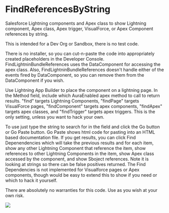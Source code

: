# FindReferencesByString
Salesforce Lightning components and Apex class to show Lightning component, Apex class, Apex trigger, VisualForce, or Apex Component references by string.  

This is intended for a Dev Org or Sandbox, there is no test code.

There is no installer, so you can cut-n-paste the code into appropriately created placeholders in the Developer Console.  FindLightninBundleReferences uses the DataComponent for accessing the apex class.  Also, FindLightninBundleReferences doesn't handle either of the events fired by DataComponent, so you can remove them from the DataComponent if you wish.

Use Lightning App Builder to place the component on a lightning page.  In the Method field, include which AuraEnabled apex method to call to return results.  "find" targets Lightning Components, "findPage" targets VisualForce pages, "findComponent" targets apex components, "findApex" targets apex classes, and "findTrigger" targets apex triggers.  This is the only setting, unless you want to hack your own.

To use just type the string to search for in the field and click the Go button or Go Paste button.  Go Paste shows html code for pasting into an HTML based documentation file.  If you get results, you can click Find Depenendencies which will take the previous results and for each item, show any other Lightning Component that reference the item, show references to other Lightning Components in the item, show Apex class accessed by the component, and show Sboject references. Note it is looking at strings so there can be false positives returned.  The Find Dependencies is not implemented for Visualforce pages or Apex components, though would be easy to extend this to show if you need or which to hack it yourself.

There are absolutely no warranties for this code.  Use as you wish at your own risk.

<a href="https://githubsfdeploy.herokuapp.com"><img src="https://raw.githubusercontent.com/afawcett/githubsfdeploy/master/deploy.png"></a>


